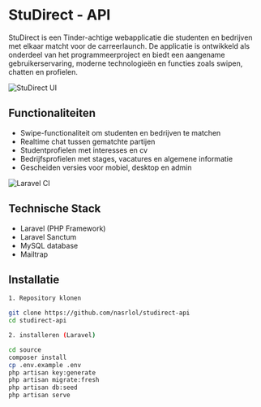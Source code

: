 # StuDirect - API

StuDirect is een Tinder-achtige webapplicatie die studenten en bedrijven met elkaar matcht voor de carreerlaunch. 
De applicatie is ontwikkeld als onderdeel van het programmeerproject en biedt een aangename gebruikerservaring, moderne technologieën en functies zoals swipen, chatten en profielen.

![StuDirect UI](https://github.com/user-attachments/assets/8a2230b3-5fd6-4c3a-99ef-2bc7d66b84d1)

## Functionaliteiten

- Swipe-functionaliteit om studenten en bedrijven te matchen
- Realtime chat tussen gematchte partijen
- Studentprofielen met interesses en cv
- Bedrijfsprofielen met stages, vacatures en algemene informatie
- Gescheiden versies voor mobiel, desktop en admin

![Laravel CI](https://github.com/nasrlol/studirect-api/actions/workflows/laravel.yml/badge.svg)

## Technische Stack

- Laravel (PHP Framework)
- Laravel Sanctum
- MySQL database
- Mailtrap

## Installatie

```bash
1. Repository klonen

git clone https://github.com/nasrlol/studirect-api
cd studirect-api

2. installeren (Laravel)

cd source 
composer install
cp .env.example .env
php artisan key:generate
php artisan migrate:fresh
php artisan db:seed
php artisan serve
```
